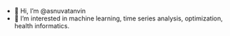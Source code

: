 - 👋 Hi, I’m @asnuvatanvin
- 👀 I’m interested in machine learning, time series analysis, optimization, health informatics.

<!---
asnuvatanvin/asnuvatanvin is a ✨ special ✨ repository because its `README.md` (this file) appears on your GitHub profile.
You can click the Preview link to take a look at your changes.
--->
